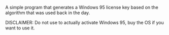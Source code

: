 A simple program that generates a Windows 95 license key based on the algorithm that was used back in the day.

DISCLAIMER: Do not use to actually activate Windows 95, buy the OS if you want to use it.
